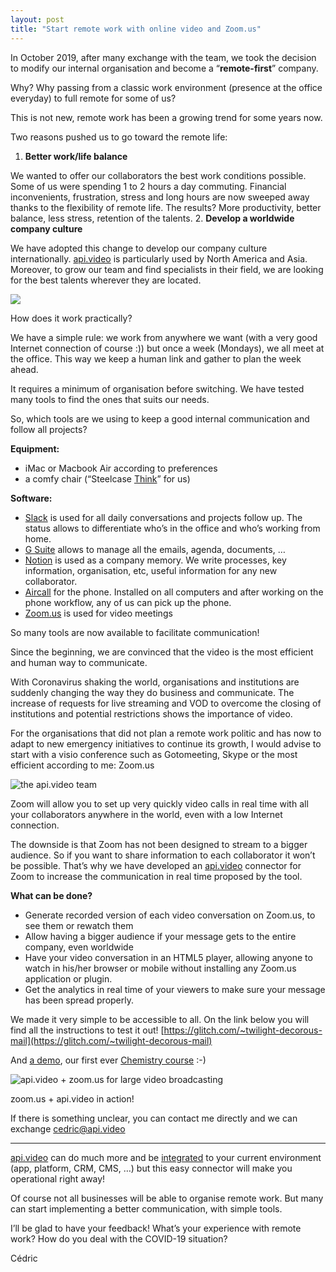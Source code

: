 ```yaml
---
layout: post
title: "Start remote work with online video and Zoom.us"
---
```


In October 2019, after many exchange with the team, we took the decision to modify our internal organisation and become a “**remote-first**” company.

Why? Why passing from a classic work environment (presence at the office everyday) to full remote for some of us?

This is not new, remote work has been a growing trend for some years now.

Two reasons pushed us to go toward the remote life:

1.  **Better work/life balance**

We wanted to offer our collaborators the best work conditions possible. Some of us were spending 1 to 2 hours a day commuting. Financial inconvenients, frustration, stress and long hours are now sweeped away thanks to the flexibility of remote life. The results? More productivity, better balance, less stress, retention of the talents.
2.  **Develop a worldwide company culture**

We have adopted this change to develop our company culture internationally. [api.video](https://api.video) is particularly used by North America and Asia. Moreover, to grow our team and find specialists in their field, we are looking for the best talents wherever they are located.

![](https://cdn-images-1.medium.com/max/800/1*qk-eKuW9pllKw5RpVLaTmQ.jpeg)

How does it work practically?

We have a simple rule: we work from anywhere we want (with a very good Internet connection of course :)) but once a week (Mondays), we all meet at the office. This way we keep a human link and gather to plan the week ahead.

It requires a minimum of organisation before switching. We have tested many tools to find the ones that suits our needs.

So, which tools are we using to keep a good internal communication and follow all projects?

**Equipment:**

*   iMac or Macbook Air according to preferences
*   a comfy chair (“Steelcase [Think](https://www.steelcase.com/products/office-chairs/think/)” for us)

**Software:**

*   [Slack](https://slack.com/) is used for all daily conversations and projects follow up. The status allows to differentiate who’s in the office and who’s working from home.
*   [G Suite](https://gsuite.google.com/intl/en/) allows to manage all the emails, agenda, documents, …
*   [Notion](https://www.notion.so/) is used as a company memory. We write processes, key information, organisation, etc, useful information for any new collaborator.
*   [Aircall](https://aircall.io/) for the phone. Installed on all computers and after working on the phone workflow, any of us can pick up the phone.
*   [Zoom.us](https://zoom.us/) is used for video meetings

So many tools are now available to facilitate communication!

Since the beginning, we are convinced that the video is the most efficient and human way to communicate.

With Coronavirus shaking the world, organisations and institutions are suddenly changing the way they do business and communicate. The increase of requests for live streaming and VOD to overcome the closing of institutions and potential restrictions shows the importance of video.

For the organisations that did not plan a remote work politic and has now to adapt to new emergency initiatives to continue its growth, I would advise to start with a visio conference such as Gotomeeting, Skype or the most efficient according to me: Zoom.us

![the api.video team](https://cdn-images-1.medium.com/max/800/1*xomuYsRe9EiKnmx0MG68_A.png)

Zoom will allow you to set up very quickly video calls in real time with all your collaborators anywhere in the world, even with a low Internet connection.

The downside is that Zoom has not been designed to stream to a bigger audience. So if you want to share information to each collaborator it won’t be possible. That’s why we have developed an [api.video](https://api.video) connector for Zoom to increase the communication in real time proposed by the tool.

**What can be done?**

*   Generate recorded version of each video conversation on Zoom.us, to see them or rewatch them
*   Allow having a bigger audience if your message gets to the entire company, even worldwide
*   Have your video conversation in an HTML5 player, allowing anyone to watch in his/her browser or mobile without installing any Zoom.us application or plugin.
*   Get the analytics in real time of your viewers to make sure your message has been spread properly.

We made it very simple to be accessible to all. On the link below you will find all the instructions to test it out! [https://glitch.com/~twilight-decorous-mail](https://glitch.com/~twilight-decorous-mail)

And [a demo](https://twilight-decorous-mail.glitch.me/?class=li1udrvkK0dX0gVm9ohlcesE), our first ever [Chemistry course](https://twilight-decorous-mail.glitch.me/?class=li1udrvkK0dX0gVm9ohlcesE) :-)

![api.video + zoom.us for large video broadcasting](https://cdn-images-1.medium.com/max/800/1*txFmd7HyokGYpdiEZ8yI6Q.png)

zoom.us + api.video in action!

If there is something unclear, you can contact me directly and we can exchange cedric@api.video

* * *

[api.video](http://api.video/) can do much more and be [integrated](https://github.com/apivideo) to your current environment (app, platform, CRM, CMS, …) but this easy connector will make you operational right away!

Of course not all businesses will be able to organise remote work. But many can start implementing a better communication, with simple tools.

I’ll be glad to have your feedback! What’s your experience with remote work? How do you deal with the COVID-19 situation?

Cédric